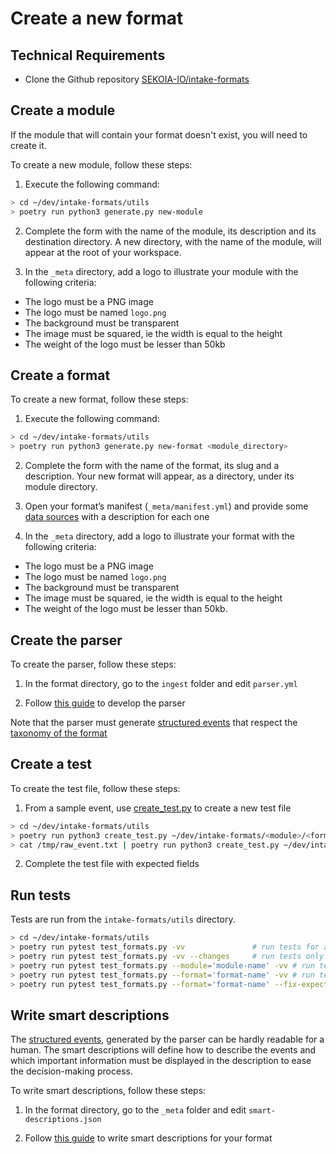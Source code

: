 # Create a new format

## Technical Requirements

- Clone the Github repository [SEKOIA-IO/intake-formats](https://github.com/SEKOIA-IO/intake-formats)

## Create a module

If the module that will contain your format doesn't exist, you will need to create it.

To create a new module, follow these steps: 

1. Execute the following command:

  ```bash
  > cd ~/dev/intake-formats/utils
  > poetry run python3 generate.py new-module
  ```

2. Complete the form with the name of the module, its description and its destination directory. 
  A new directory, with the name of the module, will appear at the root of your workspace.

3. In the `_meta` directory, add a logo to illustrate your module with the following criteria:

  - The logo must be a PNG image
  - The logo must be named `logo.png`
  - The background must be transparent
  - The image must be squared, ie the width is equal to the height
  - The weight of the logo must be lesser than 50kb

## Create a format

To create a new format, follow these steps: 

1. Execute the following command:

  ```bash
  > cd ~/dev/intake-formats/utils
  > poetry run python3 generate.py new-format <module_directory>
  ```

2. Complete the form with the name of the format, its slug and a description. 
 Your new format will appear, as a directory, under its module directory.

3. Open your format’s manifest (`_meta/manifest.yml`) and provide some [data sources](datasources.md) with a description for each one

4. In the `_meta` directory, add a logo to illustrate your format with the following criteria:

  - The logo must be a PNG image
  - The logo must be named `logo.png`
  - The background must be transparent
  - The image must be squared, ie the width is equal to the height
  - The weight of the logo must be lesser than 50kb.

## Create the parser

To create the parser, follow these steps: 

1. In the format directory, go to the `ingest` folder and edit `parser.yml`

2. Follow [this guide](parser.md) to develop the parser

Note that the parser must generate [structured events](structured_event.md) that respect the [taxonomy of the format](taxonomy.md)

## Create a test

To create the test file, follow these steps: 

1. From a sample event, use [create_test.py](https://github.com/SEKOIA-IO/intake-formats/blob/main/utils/create_test.py) to create a new test file

  ```bash
  > cd ~/dev/intake-formats/utils
  > poetry run python3 create_test.py ~/dev/intake-formats/<module>/<format>/tests/test_my_event.json <event>
  > cat /tmp/raw_event.txt | poetry run python3 create_test.py ~/dev/intake-formats/<module>/<format>/tests/test_my_second_event.json -
  ```

2. Complete the test file with expected fields

## Run tests

Tests are run from the `intake-formats/utils` directory. 

```bash
> cd ~/dev/intake-formats/utils
> poetry run pytest test_formats.py -vv               # run tests for all parsers
> poetry run pytest test_formats.py -vv --changes     # run tests only for updated parsers
> poetry run pytest test_formats.py --module='module-name' -vv # run tests for a specific module
> poetry run pytest test_formats.py --format='format-name' -vv # run tests for a specific format
> poetry run pytest test_formats.py --format='format-name' --fix-expectations # fix test expectations
```

## Write smart descriptions

The [structured events](structured_event.md), generated by the parser can be hardly readable for a human. The smart descriptions will define how to describe the events and which important information must be displayed in the description to ease the decision-making process.

To write smart descriptions, follow these steps:

1. In the format directory, go to the `_meta` folder and edit `smart-descriptions.json`
  
2. Follow [this guide](smartdescriptions.md) to write smart descriptions for your format
